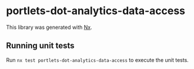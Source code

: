# portlets-dot-analytics-data-access

This library was generated with [Nx](https://nx.dev).

## Running unit tests

Run `nx test portlets-dot-analytics-data-access` to execute the unit tests.
